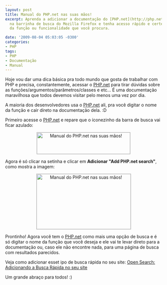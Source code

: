 ```yaml
---
layout: post
title: Manual do PHP.net nas suas mãos!
excerpt: Aprenda a adicionar a documentação do [PHP.net](http://php.net/)
  na barrinha de busca do Mozilla Firefox e tenha acesso rápido e certeiro à documentação
  da função ou funcionalidade que você procura.

date: '2009-08-04 05:03:05 -0300'
categories:
- PHP
tags:
- PHP
- Documentação
- Manual
---
```

Hoje vou dar uma dica básica pra todo mundo que gosta de trabalhar com PHP e precisa, constantemente, acessar o [PHP.net](http://php.net/) para tirar dúvidas sobre as funções/argumentos/parâmetros/classes e etc... É uma documentação maravilhosa que todos devemos visitar pelo menos uma vez por dia.

A maioria dos desenvolvedores usa o [PHP.net](http://php.net/) ali, pra você digitar o nome da função e cair direto na documentação dela. :D

Primeiro acesse o [PHP.net](http://php.net/) e repare que o íconezinho da barra de busca vai ficar azulado:

<p style="text-align: center"><img src="http://blog.thiagobelem.net/arquivos/2009/08/imagem1.jpg" alt="Manual do PHP.net nas suas mãos!" title="Manual do PHP.net nas suas mãos!" width="300" height="69" class="aligncenter size-full wp-image-608" style="border: 1px solid silver" />

Agora é só clicar na setinha e clicar em <strong>Adicionar "Add PHP.net search"</strong>, como mostra a imagem:

<p style="text-align: center"><img src="http://blog.thiagobelem.net/arquivos/2009/08/imagem2.jpg" alt="Manual do PHP.net nas suas mãos!" title="Manual do PHP.net nas suas mãos!" width="303" height="177" class="aligncenter size-full wp-image-609" style="border: 1px solid silver" />

Prontinho! Agora você tem o [PHP.net](http://php.net/) como mais uma opção de busca e é só digitar o nome da função que você deseja e ele vai te levar direto para a documentação ou, caso ele não encontre nada, para uma página de busca com resultados parecidos.

Veja como adicionar esset ipo de busca rápida no seu site: [Open Search: Adicionando a Busca Rápida no seu site](/open-search-adicionando-a-busca-rapida-no-seu-site)

Um grande abraço para todos! :)


